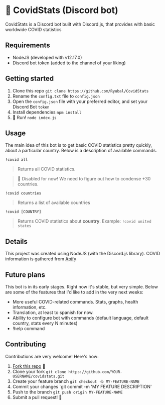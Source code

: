 # 🤖 CovidStats (Discord bot)
CovidStats is a Discord bot built with Discord.js, that provides with basic worldwide COVID statistics

## Requirements
- NodeJS (developed with v12.17.0)
- Discord bot token (added to the channel of your liking)

## Getting started
1. Clone this repo `git clone https://github.com/Ryubal/CovidStats`
2. Rename the `config.txt` file to `config.json`
3. Open the `config.json` file with your preferred editor, and set your Discord Bot `token`
4. Install dependencies `npm install`
4. 🚀 Run! `node index.js`

## Usage
The main idea of this bot is to get basic COVID statistics pretty quickly, about a particular country. Below is a description of available commands.

`!covid all`
> Returns all COVID statistics.

> 🚨 Disabled for now! We need to figure out how to condense +30 countries.

`!covid countries`
> Returns a list of available countries

`!covid [COUNTRY]`
> Returns COVID statistics about **country**. Example: `!covid united states`

## Details
This project was created using NodeJS (with the Discord.js library). COVID information is gathered from [Apify](https://apify.com/covid-19)

## Future plans
This bot is in its early stages. Right now it's stable, but very simple. Below are some of the features that I'd like to add in the very next weeks:
- More useful COVID-related commands. Stats, graphs, health information, etc.
- Translation, at least to spanish for now.
- Ability to configure bot with commands (default language, default country, stats every N minutes)
- !help command

## Contributing
Contributions are very welcome! Here's how:
1. [Fork this repo](https://github.com/ryubal/CovidStats/fork) 🍴
2. Clone your fork `git clone https://github.com/YOUR-USERNAME/covidstats.git`
3. Create your feature branch `git checkout -b MY-FEATURE-NAME`
4. Commit your changes `git commit -m 'MY FEATURE DESCRIPTION'
5. Push to the branch `git push origin MY-FEATURE-NAME`
6. Submit a pull request! 🔌
